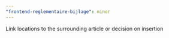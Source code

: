 ```yaml
---
"frontend-reglementaire-bijlage": minor
---
```


Link locations to the surrounding article or decision on insertion
